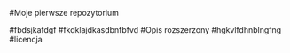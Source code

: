 #Moje pierwsze repozytorium 

#fbdsjkafdgf
#fkdklajdkasdbnfbfvd 
#Opis rozszerzony
#hgkvlfdhnblngfng 
#licencja